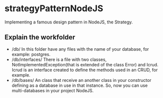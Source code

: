 # strategyPatternNodeJS
Implementing a famous design pattern in NodeJS, the Strategy.

## Explain the workfolder
- /db/
In this folder have any files with the name of your database, for example: postgres.
- /db/interfaces/
There is a file with two classes, NotImplementedException(that is extended of the class Error) and
Icrud. Icrud is an interface created to define the methods used in an CRUD, for example.
- /db/bases/
An class that receive an another class in your constructor defining as a database in use in that instance. So, now you can use multi-databases in your project NodeJS.

